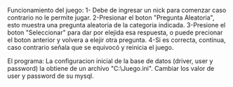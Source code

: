 Funcionamiento del juego: 1- Debe de ingresar un nick para comenzar caso contrario no le permite jugar.
    2-Presionar el boton "Pregunta Aleatoria", esto muestra una pregunta aleatoria de la categoria indicada.
    3-Presione el boton "Seleccionar" para dar por elejida esa respuesta, o puede precionar el boton anterior y volvera a elejir otra pregunta.
    4-Si es correcta, continua, caso contrario señala que se equivocó y reinicia el juego.
    
 El programa:
    La configuracion inicial de la base de datos (driver, user y password) la obtiene de un archivo "C:\\Juego.ini".
    Cambiar los valor de user y password de su mysql.
    
